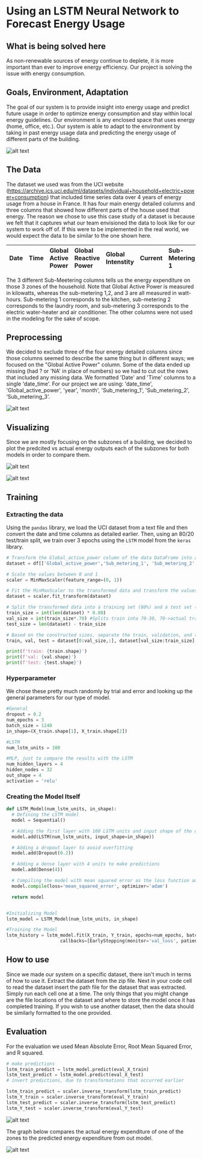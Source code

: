 # Using an LSTM Neural Network to Forecast Energy Usage

## What is being solved here

As non-renewable sources of energy continue to deplete, it is more important than ever to improve energy efficiency. Our project is solving the issue with energy consumption.

## Goals, Environment, Adaptation

The goal of our system is to provide insight into energy usage and predict future usage in order to optimize energy consumption and stay within local energy guidelines. Our environment is any enclosed space that uses energy (home, office, etc.). Our system is able to adapt to the environment by taking in past energy usage data and predicting the energy usage of different parts of the building.

![alt text](images/model_diagram.png)

## The Data

The dataset we used was from the UCI website (https://archive.ics.uci.edu/ml/datasets/individual+household+electric+power+consumption) that included time series data over 4 years of energy usage from a house in France. It has four main energy detailed columns and three columns that showed how different parts of the house used that energy. The reason we chose to use this case study of a dataset is because we felt that it captures what our team envisioned the data to look like for our system to work off of. If this were to be implemented in the real world, we would expect the data to be similar to the one shown here.

| Date | Time | Global Active Power | Global Reactive Power | Global Intenstity | Current | Sub-Metering 1 | Sub-Metering 2 | Sub-Metering 3 |
| :--- | :--: | :------------------ | :-------------------- | :---------------- | :------ | :------------- | :------------- | :------------- |

The 3 different Sub-Meetering columns tells us the energy expenditure on those 3 zones of the household.
Note that Global Active Power is measured in kilowatts, whereas the sub-metering 1,2, and 3 are all measured in watt-hours. Sub-metering 1 corresponds to the kitchen, sub-metering 2 corresponds to the laundry room, and sub-metering 3 corresponds to the electric water-heater and air conditioner. The other columns were not used in the modeling for the sake of scope.

## Preprocessing

We decided to exclude three of the four energy detailed columns since those columns seemed to describe the same thing but in different ways; we focused on the "Global Active Power" column. Some of the data ended up missing (had ? or 'NA' in place of numbers) so we had to cut out the rows that included any missing data.
We formatted 'Date' and 'Time' columns to a single 'date_time'. For our project we are using: 'date_time', 'Global_active_power', 'year', 'month', 'Sub_metering_1', 'Sub_metering_2', ‘Sub_metering_3’.

![alt text](images/proc_data1.png)

## Visualizing

Since we are mostly focusing on the subzones of a building, we decided to plot the predcited vs actual energy outputs each of the subzones for both models in order to compare them.

![alt text](images/data_vis_1.png)

![alt text](images/data_vis_2.png)

## Training

### Extracting the data

Using the `pandas` library, we load the UCI dataset from a text file and then convert the date and time columns as detailed earlier. Then, using an 80/20 test/train split, we train over 3 epochs using the `LSTM` model from the `keras` library.

```python
# Transform the Global_active_power column of the data DataFrame into a numpy array of float values
dataset = df[['Global_active_power','Sub_metering_1', 'Sub_metering_2', 'Sub_metering_3']]

# Scale the values between 0 and 1
scaler = MinMaxScaler(feature_range=(0, 1))

# Fit the MinMaxScaler to the transformed data and transform the values
dataset = scaler.fit_transform(dataset)

# Split the transformed data into a training set (80%) and a test set (20%)
train_size = int(len(dataset) * 0.80)
val_size = int(train_size*.70) #Splits train into 70-30, 70->actual train, 30->validation
test_size = len(dataset) - train_size

# Based on the constructed sizes, separate the train, validation, and test datasets
train, val, test = dataset[0:val_size,:], dataset[val_size:train_size], dataset[train_size:len(dataset),:]

print(f'train: {train.shape}')
print(f'val: {val.shape}')
print(f'test: {test.shape}')

```

### Hyperparameter

We chose these pretty much randomly by trial and error and looking up the general parameters for our type of model.

```python
#General
dropout = 0.2
num_epochs = 3
batch_size = 1240
in_shape=(X_train.shape[1], X_train.shape[2])

#LSTM
num_lstm_units = 100

#MLP, just to compare the results with the LSTM
num_hidden_layers = 4
hidden_nodes = 32
out_shape = 4
activation = 'relu'
```

### Creating the Model Itself

```python
def LSTM_Model(num_lstm_units, in_shape):
  # Defining the LSTM model
  model = Sequential()

  # Adding the first layer with 100 LSTM units and input shape of the data
  model.add(LSTM(num_lstm_units, input_shape=in_shape))

  # Adding a dropout layer to avoid overfitting
  model.add(Dropout(0.2))

  # Adding a dense layer with 4 units to make predictions
  model.add(Dense(4))

  # Compiling the model with mean squared error as the loss function and using Adam optimizer
  model.compile(loss='mean_squared_error', optimizer='adam')

  return model
```

```python

#Initializing Model
lstm_model = LSTM_Model(num_lstm_units, in_shape)

#Training the Model
lstm_history = lstm_model.fit(X_train, Y_train, epochs=num_epochs, batch_size=batch_size, validation_data=(X_val, Y_val),
                    callbacks=[EarlyStopping(monitor='val_loss', patience=4)], verbose=1, shuffle=False)
```

## How to use

Since we made our system on a specific dataset, there isn't much in terms of how to use it. Extract the dataset from the zip file. Next in your code cell to read the dataset insert the path file for the dataset that was extracted.
Simply run each cell one at a time. The only things that you might change are the file locations of the dataset and where to store the model once it has completed training. If you wish to use another dataset, then the data should be similarly formatted to the one provided.

## Evaluation

For the evaluation we used Mean Absolute Error, Root Mean Squared Error, and R squared.

```python
# make predictions
lstm_train_predict = lstm_model.predict(eval_X_train)
lstm_test_predict = lstm_model.predict(eval_X_test)
# invert predictions, due to transformations that occurred earlier

lstm_train_predict = scaler.inverse_transform(lstm_train_predict)
lstm_Y_train = scaler.inverse_transform(eval_Y_train)
lstm_test_predict = scaler.inverse_transform(lstm_test_predict)
lstm_Y_test = scaler.inverse_transform(eval_Y_test)
```

![alt text](images/results.png)

The graph below compares the actual energy expenditure of one of the zones to the predicted energy expenditure from out model.

![alt text](images/result_graph.png)
